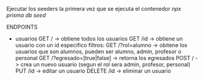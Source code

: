 Ejecutar los seeders la primera vez que se ejecuta el contenedor *npx prisma db seed*


ENDPOINTS

- usuarios
  GET  / -> obtiene todos los usuarios
  GET /id -> obtiene un usuario con un id especifico
  filtros:
    GET /?rol=alumno -> obitene los usuarios que son alumnos, pueden ser alumno, admin, profesor o personal
    GET /?egresado=[true|false] -> retorna los egresados
  POST / -> crea un nuevo usuario (segun el rol sera admin, profesor, personal)
  PUT /id -> editar un usuario
  DELETE /id -> eliminar un usuario
    
